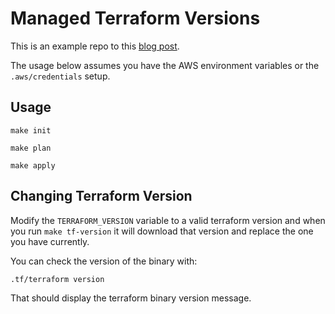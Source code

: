 # Managed Terraform Versions

This is an example repo to this [blog post]().

The usage below assumes you have the AWS environment variables or the `.aws/credentials` setup.

## Usage

```
make init
```

```
make plan
```

```
make apply
```

## Changing Terraform Version

Modify the `TERRAFORM_VERSION` variable to a valid terraform version and when you run `make tf-version` it will download that version and replace the one you have currently.

You can check the version of the binary with:

```
.tf/terraform version
```

That should display the terraform binary version message.